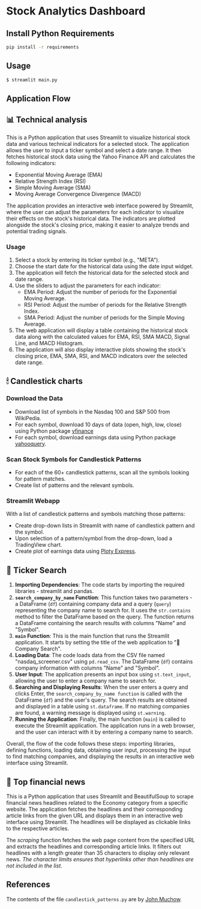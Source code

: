 # Stock Analytics Dashboard

## Install Python Requirements

```bash
pip install -r requirements
```

## Usage

```bash
$ streamlit main.py
```

## Application Flow

## 📊 Technical analysis

This is a Python application that uses Streamlit to visualize historical stock data and various technical indicators for a selected stock. The application allows the user to input a ticker symbol and select a date range. It then fetches historical stock data using the Yahoo Finance API and calculates the following indicators:

* Exponential Moving Average (EMA)
* Relative Strength Index (RSI)
* Simple Moving Average (SMA)
* Moving Average Convergence Divergence (MACD)

The application provides an interactive web interface powered by Streamlit, where the user can adjust the parameters for each indicator to visualize their effects on the stock's historical data. The indicators are plotted alongside the stock's closing price, making it easier to analyze trends and potential trading signals.

### Usage
1. Select a stock by entering its ticker symbol (e.g., "META").
2. Choose the start date for the historical data using the date input widget.
3. The application will fetch the historical data for the selected stock and date range.
4. Use the sliders to adjust the parameters for each indicator:
    * EMA Period: Adjust the number of periods for the Exponential Moving Average.
    * RSI Period: Adjust the number of periods for the Relative Strength Index.
    * SMA Period: Adjust the number of periods for the Simple Moving Average.
5. The web application will display a table containing the historical stock data along with the calculated values for EMA, RSI, SMA MACD, Signal Line, and MACD Histogram.
6. The application will also display interactive plots showing the stock's closing price, EMA, SMA, RSI, and MACD indicators over the selected date range.


## 🕯 Candlestick charts

### Download the Data

* Download list of symbols in the Nasdaq 100 and S&P 500 from WikiPedia.
* For each symbol, download 10 days of data (open, high, low, close) using Python package [yfinance](https://pypi.org/project/yfinance/)
* For each symbol, download earnings data using Python package [yahooquery](https://yahooquery.dpguthrie.com).

### Scan Stock Symbols for Candlestick Patterns

* For each of the 60+ candlestick patterns, scan all the symbols looking for pattern matches.
* Create list of patterns and the relevant symbols.

### Streamlit Webapp

With a list of candlestick patterns and symbols matching those patterns:

* Create drop-down lists in Streamlit with name of candlestick pattern and the symbol.
* Upon selection of a pattern/symbol from the drop-down, load a TradingView chart.
* Create plot of earnings data using [Ploty Express](https://plotly.com/python/plotly-express/).

## 🔎 Ticker Search

1. **Importing Dependencies**: The code starts by importing the required libraries - streamlit and pandas.
2. **```search_company_by_name``` Function**: This function takes two parameters - a DataFrame (```df```) containing company data and a query (```query```) representing the company name to search for. It uses the ```str.contains``` method to filter the DataFrame based on the query. The function returns a DataFrame containing the search results with columns "Name" and "Symbol".
3. **```main``` Function**: This is the main function that runs the Streamlit application. It starts by setting the title of the web application to "🔎 Company Search".
4. **Loading Data**: The code loads data from the CSV file named "nasdaq_screener.csv" using ```pd.read_csv```. The DataFrame (```df```) contains company information with columns "Name" and "Symbol".
5. **User Input**: The application presents an input box using ```st.text_input```, allowing the user to enter a company name to search for.
6. **Searching and Displaying Results**: When the user enters a query and clicks Enter, the ```search_company_by_name function``` is called with the DataFrame (```df```) and the user's query. The search results are obtained and displayed in a table using ```st.dataframe```. If no matching companies are found, a warning message is displayed using ```st.warning```.
7. **Running the Application**: Finally, the main function (```main```) is called to execute the Streamlit application. The application runs in a web browser, and the user can interact with it by entering a company name to search.

Overall, the flow of the code follows these steps: importing libraries, defining functions, loading data, obtaining user input, processing the input to find matching companies, and displaying the results in an interactive web interface using Streamlit.


## 💸 Top financial news
This is a Python application that uses Streamlit and BeautifulSoup to scrape financial news headlines related to the Economy category from a specific website. The application fetches the headlines and their corresponding article links from the given URL and displays them in an interactive web interface using Streamlit. The headlines will be displayed as clickable links to the respective articles.

The *scraping* function fetches the web page content from the specified URL and extracts the headlines and corresponding article links. It filters out headlines with a length greater than 35 characters to display only relevant news. 
*The character limits ensures that hyperlinks other than headlines are not included in the list.*

## References
The contents of the file ```candlestick_patterns.py``` are by [John Muchow](https://www.tradingview.com/u/JohnMuchow/#published-scripts).

